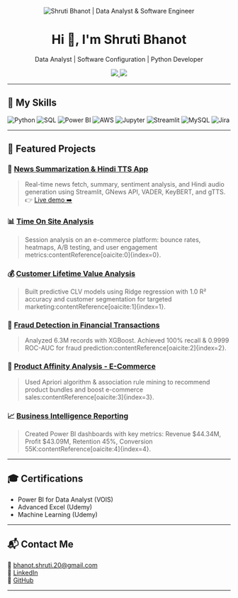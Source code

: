 <p align="center">
  <img src="https://github.com/Shuzi20/Shuzi20/assets/banner-image.png" alt="Shruti Bhanot | Data Analyst & Software Engineer" />
</p>

<h1 align="center">Hi 👋, I'm Shruti Bhanot</h1>
<p align="center">Data Analyst | Software Configuration | Python Developer</p>

<p align="center">
  <a href="https://www.linkedin.com/in/shruti-bhanot/">
    <img src="https://img.shields.io/badge/LinkedIn-Shruti%20Bhanot-blue?style=for-the-badge&logo=linkedin">
  </a>
  <a href="https://github.com/Shuzi20">
    <img src="https://img.shields.io/badge/GitHub-Shuzi20-black?style=for-the-badge&logo=github">
  </a>
</p>

---

## 🚀 My Skills

![Python](https://img.shields.io/badge/Python-3776AB?style=for-the-badge&logo=python&logoColor=white)
![SQL](https://img.shields.io/badge/SQL-4479A1?style=for-the-badge&logo=postgresql&logoColor=white)
![Power BI](https://img.shields.io/badge/PowerBI-F2C811?style=for-the-badge&logo=powerbi&logoColor=black)
![AWS](https://img.shields.io/badge/AWS-232F3E?style=for-the-badge&logo=amazonaws&logoColor=white)
![Jupyter](https://img.shields.io/badge/Jupyter-F37626?style=for-the-badge&logo=jupyter&logoColor=white)
![Streamlit](https://img.shields.io/badge/Streamlit-FF4B4B?style=for-the-badge&logo=streamlit&logoColor=white)
![MySQL](https://img.shields.io/badge/MySQL-4479A1?style=for-the-badge&logo=mysql&logoColor=white)
![Jira](https://img.shields.io/badge/Jira-0052CC?style=for-the-badge&logo=jira&logoColor=white)

---

## 📝 Featured Projects

### 📰 [News Summarization & Hindi TTS App](https://github.com/Shuzi20/News-Summarization-Hindi-TTS-App)
> Real-time news fetch, summary, sentiment analysis, and Hindi audio generation using Streamlit, GNews API, VADER, KeyBERT, and gTTS.  
👉 [Live demo ➡️](https://huggingface.co/spaces/Shuzi24/News_Summarization_and_Hindi_TTS_App)

### 📊 [Time On Site Analysis](https://github.com/Shuzi20/Time-on-site-analysis)
> Session analysis on an e-commerce platform: bounce rates, heatmaps, A/B testing, and user engagement metrics:contentReference[oaicite:0]{index=0}.

### 💰 [Customer Lifetime Value Analysis](https://github.com/Shuzi20/Customer-Life-Time-Value---E-Commerce-Sector)
> Built predictive CLV models using Ridge regression with 1.0 R² accuracy and customer segmentation for targeted marketing:contentReference[oaicite:1]{index=1}.

### 🔐 [Fraud Detection in Financial Transactions](https://github.com/Shuzi20/Fraud-Detection-in-Financial-Transaction)
> Analyzed 6.3M records with XGBoost. Achieved 100% recall & 0.9999 ROC-AUC for fraud prediction:contentReference[oaicite:2]{index=2}.

### 🛒 [Product Affinity Analysis - E-Commerce](https://github.com/Shuzi20/Product-Affinity-Analysis---E-Commerce-sector)
> Used Apriori algorithm & association rule mining to recommend product bundles and boost e-commerce sales:contentReference[oaicite:3]{index=3}.

### 📈 [Business Intelligence Reporting](https://github.com/Shuzi20/Business-Intelligence-Reporting)
> Created Power BI dashboards with key metrics: Revenue $44.34M, Profit $43.09M, Retention 45%, Conversion 55K:contentReference[oaicite:4]{index=4}.

---

## 🎓 Certifications

- Power BI for Data Analyst (VOIS)
- Advanced Excel (Udemy)
- Machine Learning (Udemy)

---

## 📬 Contact Me

📧 [bhanot.shruti.20@gmail.com](mailto:bhanot.shruti.20@gmail.com)  
🔗 [LinkedIn](https://www.linkedin.com/in/shruti-bhanot/)  
🐙 [GitHub](https://github.com/Shuzi20)

---
